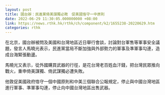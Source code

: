 ```yaml
---
layout: post
title: 國台辦：民進黨倚美謀獨必敗　促美國恪守一中原則
date: 2022-06-29 11:30:05.000000000 +08:00
link: https://news.rthk.hk/rthk/ch/component/k2/1655238-20220629.htm
categories: rthk
---
```


在北京，國台辦被問及美國和台灣地區近日舉行會談，討論對台軍售等軍事安全議題，發言人馬曉光表示，民進黨當局不斷加強與外部勢力的軍事及準軍事勾連，造成台海緊張動盪。

馬曉光又表示，從外國購買武器的行徑，是花台灣老百姓血汗錢，把台灣民眾推向戰火，重申倚美謀獨、倚武謀獨必遭失敗。

他敦促美國政府恪守一個中國原則和中美三個聯合公報規定，停止與中國台灣地區進行軍事、準軍事勾連，停止向中國台灣地區出售武器。

